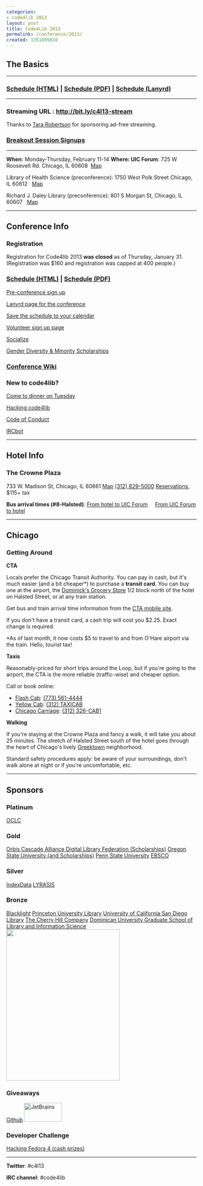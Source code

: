 ```yaml
---
categories:
- code4lib 2013
layout: post
title: Code4Lib 2013
permalink: /conference/2013/
created: 1351895810
---
```

<h2>The Basics</h2>
<hr />
<h3><a href="/conference/2013/schedule/">Schedule (HTML)</a> | <a href="https://dl.dropbox.com/u/55136090/Code4Lib2013%20Program.pdf">Schedule (PDF)</a> | <a href="http://lanyrd.com/2013/c4l13/">Schedule (Lanyrd)</a></h3>

<hr />
<h3>Streaming URL : <a href="http://bit.ly/c4l13-stream">http://bit.ly/c4l13-stream</a></h3>
<p>Thanks to <a href="https://twitter.com/tararobertson">Tara Robertson</a> for sponsoring ad-free streaming.</p>

<h3><a href="http://bit.ly/12Jd27O">Breakout Session Signups</a></h3>
<hr />

<strong>When:</strong> Monday-Thursday, February 11-14
<strong>Where: UIC Forum</strong>: 725 W Roosevelt Rd. Chicago‚ IL 60608 &nbsp;<a href="https://maps.google.com/maps/place?q=uic+forum&hl=en&ftid=0x880e2cee34a5d635:0x70719a548f052f7f">Map</a>
<p>Library of Health Science (preconference): 1750 West Polk Street Chicago, IL 60612 &nbsp; <a href="https://maps.google.com/maps/place?q=UIC+Library+of+Health+Science">Map</a></p>
<p>Richard J. Daley Library (preconference): 801 S Morgan St, Chicago, IL 60607 &nbsp; <a href="https://maps.google.com/maps/place?q=uic+Daley+Library">Map</a></p>
<!--break-->
<hr/>

<h2>Conference Info</h2>
<h3>Registration</h3>
<p>Registration for Code4lib 2013 <strong>was closed</strong> as of Thursday, January 31. (Registration was $160 and registration was capped at 400 people.)</p>
<h3><a href="/conference/2013/schedule/">Schedule (HTML)</a> | <a href="https://dl.dropbox.com/u/55136090/Code4Lib2013%20Program.pdf">Schedule (PDF)</a></h3>
<p><a href="http://wiki.code4lib.org/index.php/2013_preconference_proposals">Pre-conference sign up</a></p>
<p><a href="http://lanyrd.com/2013/c4l13/">Lanyrd page for the conference</a></p>
<p><a href="http://lanyrd.com/2013/c4l13/save-to-calendar/">Save the schedule to your calendar</a></p>
<p><a href="http://wiki.code4lib.org/index.php/2013_committees_sign-up_page">Volunteer sign up page</a></p>
<p><a href="http://wiki.code4lib.org/index.php/2013_social_activities">Socialize</a></p>
<p><a href="/conference/2013/scholarship">Gender Diversity & Minority Scholarships</a></p>
<h3><a href="http://wiki.code4lib.org/index.php/Main_Page#Code4Lib_2013_Conference">Conference Wiki</a></h3>
<h3>New to code4lib?</h3>
<p><a href="http://wiki.code4lib.org/index.php/2013_social_activities#Newcomer_Dinner.2C_Tuesday_2.2F12">Come to dinner on Tuesday</a></p>
<p><a href="http://wiki.code4lib.org/index.php/How_to_hack_code4lib">Hacking code4lib</a></p>
<p><a href="https://github.com/code4lib/antiharassment-policy/blob/master/code_of_conduct.md">Code of Conduct</a></p>
<p><a href="http://wiki.code4lib.org/index.php/Zoia_or_the_Code4Lib_IRC_bot">IRCbot</a></p>

<hr/>
<h2>Hotel Info</h2>
<h3>The Crowne Plaza</h3>
733 W. Madison St, Chicago, IL 60661 <a href="https://maps.google.com/maps?ie=UTF8&cid=13888155077967807816">Map</a>
<a href="tel:3128295000">(312) 829-5000</a>
<a href="http://goo.gl/z7wnD">Reservations</a>, $115+ tax
<p><strong>Bus arrival times (#8-Halsted)</strong>: <a href="http://ctabustracker.com/bustime/eta/eta.jsp?route=8&direction=South%20Bound&stop=Halsted%20%26%20Madison&id=15008&showAllBusses=on">From hotel to UIC Forum</a> &nbsp;&nbsp;&nbsp; <a href="http://ctabustracker.com/bustime/eta/eta.jsp?route=8&direction=North%20Bound&stop=Halsted%20%26%20Roosevelt&id=14777&showAllBusses=on">From UIC Forum to hotel</a></p>
<hr/>
<h2>Chicago</h2>
<h3>Getting Around</h3>
<strong>CTA</strong>
<p>Locals prefer the Chicago Transit Authority. You can pay in cash, but it's much easier (and a bit cheaper*) to purchase a <strong>transit card</strong>. You can buy one at the airport, the <a href="https://maps.google.com/maps?ie=UTF8&cid=1199797190489015342">Dominick's Grocery Store</a> 1/2 block north of the hotel on Halsted Street, or at any train station.</p>
<p>Get bus and train arrival time information from the <a href="http://www.transitchicago.com/mobile/">CTA mobile site</a>.</p>
<p>If you don't have a transit card, a cash trip will cost you $2.25. Exact change is required.</p>
<p>*As of last month, it now costs $5 to travel to and from O'Hare airport via the train. Hello, tourist tax!</p>
<strong>Taxis</strong>
<p>Reasonably-priced for short trips around the Loop, but if you're going to the airport, the CTA is the more reliable (traffic-wise) and cheaper option.</p>
<p>Call or book online:</p>
<ul>
  <li><a href="http://www.flashcab.com">Flash Cab</a>: <a href="tel:7735614444">(773) 561-4444</a></li>
  <li><a href="http://www.yellowcabchicago.com/">Yellow Cab</a>: <a href="tel:3128294222">(312) TAXICAB</a></li>
  <li><a href="http://www.chicagocarriagecab.com/">Chicago Carriage</a>: <a href="tel:3123262221">(312) 326-CAB1</a></li>
</ul>

<strong>Walking</strong>
<p>If you're staying at the Crowne Plaza and fancy a walk, it will take you about 25 minutes. The stretch of Halsted Street south of the hotel goes through the heart of Chicago's lively <a href="http://www.greektownchicago.org/">Greektown</a> neighborhood.</p>
<p>Standard safety procedures apply: be aware of your surroundings, don't walk alone at night or if you're uncomfortable, etc. </p>
<hr />
<h2>Sponsors</h2>
<h3>Platinum</h3>
  <a href="http://www.oclc.org">OCLC</a>
<h3>Gold</h3>
  <a href="http://www.orbiscascade.org/">Orbis Cascade Alliance </a>
  <a href="http://www.diglib.org/">Digital Library Federation (Scholarships)</a>
  <a href="http://oregonstate.edu">Oregon State University (and Scholarships)</a>
  <a href="http://psu.edu">Penn State University</a>
  <a href="http://ebsco.com">EBSCO</a>
<h3>Silver</h3>
  <a href="http://www.indexdata.com/">IndexData</a>
  <a href="http://www.lyrasis.org/">LYRASIS</a>
<h3>Bronze</h3>
  <a href="http://projectblacklight.org/">Blacklight</a>
  <a href="http://library.princeton.edu/">Princeton University Library</a>
  <a href="http://www.ucsd.edu/">University of California San Diego Library</a>
  <a href="http://chillco.com/">The Cherry Hill Company</a>
  <a href="http://www.dom.edu/gslis">Dominican University Graduate School of Library and Information Science</a>
  <a href="/files/Code4Lib%20Sponsors.png"><img src="/files/Code4Lib%20Sponsors.png" width="300" height="400"></a>
<h3>Giveaways</h3>
  <a href="http://www.github.com">Github</a>
  <a href="http://www.jetbrains.com/"><img src="http://www.jetbrains.com/img/logos/logo_jetbrains.gif" width="100" height="50" alt="JetBrains" /></a>
<h3>Developer Challenge</h3>
  <a href="http://fedora4lib.org/hack/">Hacking Fedora 4 (cash prizes)</a>

<hr/>
<p><strong>Twitter</strong>: #c4l13</p>
<p><strong>IRC channel</strong>: #code4lib</p>
